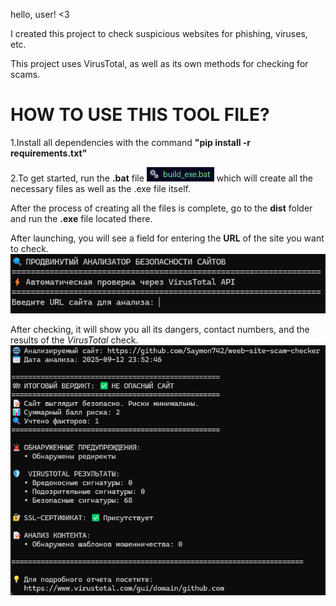 hello, user! <3

I created this project to check suspicious websites for phishing, viruses, etc.

This project uses VirusTotal, as well as its own methods for checking for scams.


<h1>HOW TO USE THIS TOOL FILE?</h1>

1.Install all dependencies with the command **"pip install -r requirements.txt"**

2.To get started, run the **.bat** file
![photo bat file](screens_for_readmeMd/image.png)
  which will create all the necessary files as well as the .exe file itself.

After the process of creating all the files is complete, go to the **dist** folder and run the **.exe** file located there.

After launching, you will see a field for entering the **URL** of the site you want to check.
![photo start of programm](screens_for_readmeMd/image2.png)

After checking, it will show you all its dangers, contact numbers, and the results of the *VirusTotal* check.
![photo of end the programm](screens_for_readmeMd/image3.png)